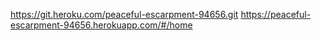 https://git.heroku.com/peaceful-escarpment-94656.git
https://peaceful-escarpment-94656.herokuapp.com/#/home